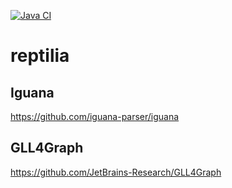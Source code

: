 [![Java CI](https://github.com/vadyushkins/reptilia/actions/workflows/build.yml/badge.svg)](https://github.com/vadyushkins/reptilia/actions/workflows/build.yml)

# reptilia

## Iguana
https://github.com/iguana-parser/iguana

## GLL4Graph
https://github.com/JetBrains-Research/GLL4Graph
